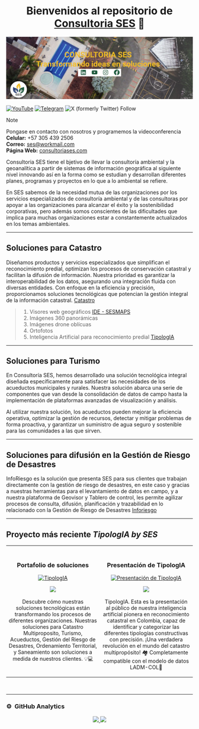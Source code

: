<div align="center">
<h1 align="center">Bienvenidos al repositorio de <a href="https://consultoriases.com">Consultoria SES</a> 👋</h1>
</div>
<img src="img/banner.png">

[![YouTube](https://img.shields.io/youtube/channel/subscribers/UCjCe0F7HBLkFW8pCa5F4xFA?style=social)](https://www.youtube.com/@consultoriases)
[![Telegram](https://badgen.net/badge/icon/Telegram?icon=telegram&label)](t.me/sesmaps)
![X (formerly Twitter) Follow](https://img.shields.io/twitter/follow/ses_maps)

> [!NOTE]
> Pongase en contacto con nosotros y programemos la videoconferencia<br>
> **Celular:** +57 305 439 2506<br>
> **Correo:** [ses@workmail.com](mailto:ses@workmail.com)<br>
> **Página Web:** [consultoriases.com](https://consultoriases.com)

Consultoria SES tiene el bjetivo de llevar la consultoría ambiental y la geoanalítica a partir de sistemas de información geográfica al siguiente nivel innovando así en la forma como se estudian y desarrollan diferentes planes, programas y proyectos en lo que a lo ambiental se refiere.

En SES sabemos de la necesidad mutua de las organizaciones por los servicios especializados de consultoría ambiental y de las consultoras por apoyar a las organizaciones para alcanzar el éxito y la sostenibilidad corporativas, pero además somos conscientes de las dificultades que implica para muchas organizaciones estar a constantemente actualizados en los temas ambientales.

---
## Soluciones para Catastro

Diseñamos productos y servicios especializados que simplifican el reconocimiento predial, optimizan los procesos de conservación catastral y facilitan la difusión de información. Nuestra prioridad es garantizar la interoperabilidad de los datos, asegurando una integración fluida con diversas entidades. Con enfoque en la eficiencia y precisión, proporcionamos soluciones tecnológicas que potencian la gestión integral de la información catastral.
[Catastro](https://consultoriases.com/catastro/)
>1. Visores web geográficos [IDE - SESMAPS](https://sesmaps.xyz)
>2. Imágenes 360 panorámicas 
>3. Imágenes drone oblícuas
>4. Ortofotos 
>5. Inteligencia Artificial para reconocimiento predial [TipologIA](https://github.com/SESMAPS/Tipologia)

---

## Soluciones para Turismo
En Consultoría SES, hemos desarrollado una solución tecnológica integral diseñada específicamente para satisfacer las necesidades de los acueductos municipales y rurales. Nuestra solución abarca una serie de componentes que van desde la consolidación de datos de campo hasta la implementación de plataformas avanzadas de visualización y análisis.

Al utilizar nuestra solución, los acueductos pueden mejorar la eficiencia operativa, optimizar la gestión de recursos, detectar y mitigar problemas de forma proactiva, y garantizar un suministro de agua seguro y sostenible para las comunidades a las que sirven.

---

## Soluciones para difusión en la Gestión de Riesgo de Desastres

InfoRiesgo es la solución que presenta SES para sus clientes que trabajan directamente con la gestión de riesgo de desastres, en este caso y gracias a nuestras herramientas para el levantamiento de datos en campo, y a nuestra plataforma de Geovisor y Tablero de control, les permite agilizar procesos de consulta, difusión, planificación y trazabilidad en lo relacionado con la Gestión de Riesgo de Desastres [Inforiesgo](https://consultoriases.com/inforiesgo/)

---


## Proyecto más reciente  *TipologIA by SES*
<table>
<tr>
<td width="50%">
<h3 align="center">Portafolio de soluciones </h3>
<div align="center">
<a href="https://youtu.be/ovXbmjRjfsQ?si=GTNusX08_gq5mAN5" target="_blank"><img src="https://img.youtube.com/vi/ovXbmjRjfsQ/0.jpg" width="400" alt="TipologIA"></a>
<p>
<a href="https://youtu.be/ovXbmjRjfsQ?si=GTNusX08_gq5mAN5" target="_blank">
<img src="https://img.shields.io/badge/-Youtube-green?style=for-the-badge&color=fbfc40">
</a>
</p>
<p>Descubre cómo nuestras soluciones tecnológicas están transformando los procesos de diferentes organizaciones. Nuestras soluciones para  Catastro Multiproposito, Turismo, Acueductos, Gestión del Riesgo de Desastres, Ordenamiento Territorial, y Saneamiento son soluciones a medida de nuestros clientes. 💡💻</p>
</div>
</td>
<td width="50%">
 <br>
<h3 align="center">Presentación de TipologIA</h3>
<div align="center">
<a href="https://youtu.be/G88yQz17ZlY?si=qJaARu-sb6pxYnQd&t=2205" target="_blank"><img src="https://img.youtube.com/vi/G88yQz17ZlY/0.jpg" width="400" alt="Presentación de TipologIA"></a>
<br>
<p>
<a href="https://youtu.be/G88yQz17ZlY?si=qJaARu-sb6pxYnQd&t=2205" target="_blank">
<img src="https://img.shields.io/badge/-Youtube-green?style=for-the-badge&color=3fFD7f">
</a>
</p>
</p>TipologIA. Esta es la presentación al público de nuestra inteligencia artificial pionera en reconocimiento catastral en Colombia, capaz de identificar y categorizar las diferentes tipologías constructivas con precisión. ¡Una verdadera revolución en el mundo del catastro multipropósito! 🏘 Completamente compatible con el modelo de datos LADM-COL🤖</p>
</div>
</table>
</div>
<br>

---

### ⚙️ &nbsp;GitHub Analytics

<p align="center">
<a href="https://github.com/SESMAPS">
  <img height="180em" src="https://github-readme-stats-eight-theta.vercel.app/api?username=SESMAPS&show_icons=true&theme=algolia&include_all_commits=true&count_private=true"/>
  <img height="180em" src="https://github-readme-stats-eight-theta.vercel.app/api/top-langs/?username=SESMAPS&layout=compact&langs_count=8&theme=algolia"/>
</a>
</p>
